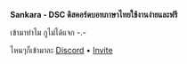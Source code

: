 **Sankara - DSC ดิสคอร์ดบอทภาษาไทยใช้งานง่ายและฟรี**

เข้ามาทำไม กูไม่ได้แจก -.-

ไหนๆก็เข้ามาละ [Discord](https://discord.gg/KsPbFdPRtQ) • [Invite](https://bit.ly/SankaraInvite)
